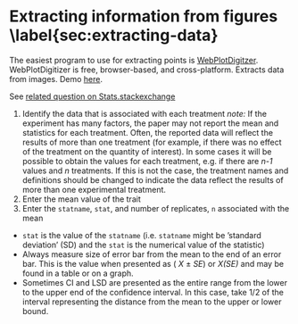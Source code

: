 #  Extracting information from figures \label{sec:extracting-data}

The easiest program to use for extracting points is [WebPlotDigitzer](http://arohatgi.info/WebPlotDigitizer/app/). WebPlotDigitizer is free, browser-based, and cross-platform. Extracts data from images. Demo [here](http://blog.plot.ly/post/70293893434/automatically-grab-data-from-an-image-with). 



See [related question on Stats.stackexchange](http://stats.stackexchange.com/a/14440/1381)

1.  Identify the data that is associated with each treatment
    *note:* If the experiment has many factors, the paper may not report the mean and statistics for each treatment. Often, the reported data will reflect the results of more than one treatment (for example, if there was no effect of the treatment on the quantity of interest). In some cases it will be possible to obtain the values for each treatment, e.g. if there are _n-1_ values and _n_ treatments. If this is not the case, the treatment names and definitions should be changed to indicate the data reflect the results of more than one experimental treatment. 
2.  Enter the mean value of the trait
3.  Enter the `statname`, `stat`, and number of replicates, `n` associated with the mean
 *  `stat` is the value of the `statname` (i.e. `statname` might be ’standard deviation’ (SD) and the `stat` is the numerical value of the statistic)
 *  Always measure size of error bar from the mean to the end of an error bar. This is the value when presented as ( _X_ ± _SE_) or _X(SE)_ and may be found in a table or on a graph.
 *  Sometimes CI and LSD are presented as the entire range from the lower to the upper end of the confidence interval. In this case, take 1/2 of the interval representing the distance from the mean to the upper or lower bound.
